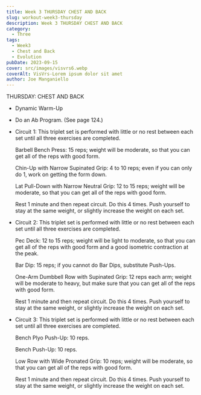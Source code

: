 ```yaml
---
title: Week 3 THURSDAY CHEST AND BACK 
slug: workout-week3-thursday
description: Week 3 THURSDAY CHEST AND BACK
category:
  - Three  
tags:
  - Week3
  - Chest and Back
  - Evolution
pubDate: 2023-09-15
cover: src/images/visvrs6.webp
coverAlt: VisVrs-Lorem ipsum dolor sit amet
author: Joe Manganiello
---
```


THURSDAY: CHEST AND BACK

- Dynamic Warm-Up
- Do an Ab Program. (See page 124.)

- Circuit 1: This triplet set is performed with little or no rest between each set until all three exercises are completed.

  Barbell Bench Press: 15 reps; weight will be moderate, so that you can get all of the reps with good form.

  Chin-Up with Narrow Supinated Grip: 4 to 10 reps; even if you can only do 1, work on getting the form down.

  Lat Pull-Down with Narrow Neutral Grip: 12 to 15 reps; weight will be moderate, so that you can get all of the reps with good form.

  Rest 1 minute and then repeat circuit. Do this 4 times. Push yourself to stay at the same weight, or slightly increase the weight on each set.

- Circuit 2: This triplet set is performed with little or no rest between each set until all three exercises are completed.  

  Pec Deck: 12 to 15 reps; weight will be light to moderate, so that you can get all of the reps with good form and a good isometric contraction at the peak.

  Bar Dip: 15 reps; if you cannot do Bar Dips, substitute Push-Ups.

  One-Arm Dumbbell Row with Supinated Grip: 12 reps each arm; weight will be moderate to heavy, but make sure that you can get all of the reps with good form.

  Rest 1 minute and then repeat circuit. Do this 4 times. Push yourself to stay at the same weight, or slightly increase the weight on each set.

- Circuit 3: This triplet set is performed with little or no rest between each set until all three exercises are completed.

  Bench Plyo Push-Up: 10 reps.

  Bench Push-Up: 10 reps.

  Low Row with Wide Pronated Grip: 10 reps; weight will be moderate, so that you can get all of the reps with good form.

  Rest 1 minute and then repeat circuit. Do this 4 times. Push yourself to stay at the same weight, or slightly increase the weight on each set.